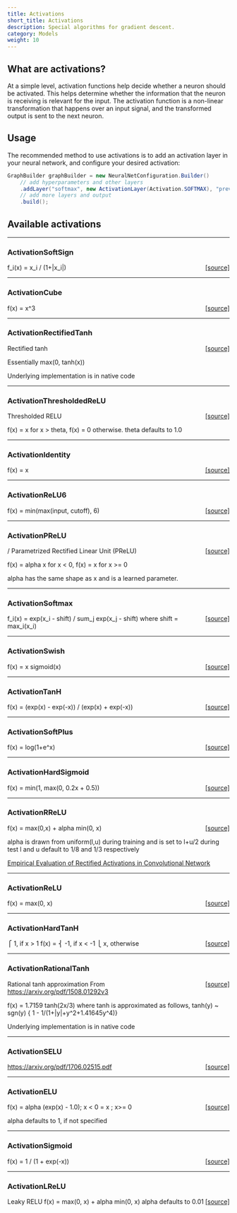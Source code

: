 ```yaml
---
title: Activations
short_title: Activations
description: Special algorithms for gradient descent.
category: Models
weight: 10
---
```


## What are activations?

At a simple level, activation functions help decide whether a neuron should be activated. This helps determine whether the information that the neuron is receiving is relevant for the input. The activation function is a non-linear transformation that happens over an input signal, and the transformed output is sent to the next neuron.

## Usage

The recommended method to use activations is to add an activation layer in your neural network, and configure your desired activation:

```java
GraphBuilder graphBuilder = new NeuralNetConfiguration.Builder()
	// add hyperparameters and other layers
	.addLayer("softmax", new ActivationLayer(Activation.SOFTMAX), "previous_input")
	// add more layers and output
	.build();
```

## Available activations


---

### ActivationSoftSign
<span style="float:right;"> [[source]](https://github.com/deeplearning4j/deeplearning4j/tree/master/nd4j/nd4j-backends/nd4j-api-parent/nd4j-api/src/main/java/org/nd4j/linalg/activations/impl//ActivationSoftSign.java) </span>

f_i(x) = x_i / (1+|x_i|)




---

### ActivationCube
<span style="float:right;"> [[source]](https://github.com/deeplearning4j/deeplearning4j/tree/master/nd4j/nd4j-backends/nd4j-api-parent/nd4j-api/src/main/java/org/nd4j/linalg/activations/impl//ActivationCube.java) </span>

f(x) = x^3




---

### ActivationRectifiedTanh
<span style="float:right;"> [[source]](https://github.com/deeplearning4j/deeplearning4j/tree/master/nd4j/nd4j-backends/nd4j-api-parent/nd4j-api/src/main/java/org/nd4j/linalg/activations/impl//ActivationRectifiedTanh.java) </span>

Rectified tanh

Essentially max(0, tanh(x))

Underlying implementation is in native code




---

### ActivationThresholdedReLU
<span style="float:right;"> [[source]](https://github.com/deeplearning4j/deeplearning4j/tree/master/nd4j/nd4j-backends/nd4j-api-parent/nd4j-api/src/main/java/org/nd4j/linalg/activations/impl//ActivationThresholdedReLU.java) </span>

Thresholded RELU

f(x) = x for x > theta, f(x) = 0 otherwise. theta defaults to 1.0





---

### ActivationIdentity
<span style="float:right;"> [[source]](https://github.com/deeplearning4j/deeplearning4j/tree/master/nd4j/nd4j-backends/nd4j-api-parent/nd4j-api/src/main/java/org/nd4j/linalg/activations/impl//ActivationIdentity.java) </span>

f(x) = x




---

### ActivationReLU6
<span style="float:right;"> [[source]](https://github.com/deeplearning4j/deeplearning4j/tree/master/nd4j/nd4j-backends/nd4j-api-parent/nd4j-api/src/main/java/org/nd4j/linalg/activations/impl//ActivationReLU6.java) </span>

f(x) = min(max(input, cutoff), 6)




---

### ActivationPReLU
<span style="float:right;"> [[source]](https://github.com/deeplearning4j/deeplearning4j/tree/master/nd4j/nd4j-backends/nd4j-api-parent/nd4j-api/src/main/java/org/nd4j/linalg/activations/impl//ActivationPReLU.java) </span>

/ Parametrized Rectified Linear Unit (PReLU)

f(x) = alpha  x for x < 0, f(x) = x for x >= 0

alpha has the same shape as x and is a learned parameter.





---

### ActivationSoftmax
<span style="float:right;"> [[source]](https://github.com/deeplearning4j/deeplearning4j/tree/master/nd4j/nd4j-backends/nd4j-api-parent/nd4j-api/src/main/java/org/nd4j/linalg/activations/impl//ActivationSoftmax.java) </span>

f_i(x) = exp(x_i - shift) / sum_j exp(x_j - shift)
where shift = max_i(x_i)




---

### ActivationSwish
<span style="float:right;"> [[source]](https://github.com/deeplearning4j/deeplearning4j/tree/master/nd4j/nd4j-backends/nd4j-api-parent/nd4j-api/src/main/java/org/nd4j/linalg/activations/impl//ActivationSwish.java) </span>

f(x) = x  sigmoid(x)




---

### ActivationTanH
<span style="float:right;"> [[source]](https://github.com/deeplearning4j/deeplearning4j/tree/master/nd4j/nd4j-backends/nd4j-api-parent/nd4j-api/src/main/java/org/nd4j/linalg/activations/impl//ActivationTanH.java) </span>

f(x) = (exp(x) - exp(-x)) / (exp(x) + exp(-x))




---

### ActivationSoftPlus
<span style="float:right;"> [[source]](https://github.com/deeplearning4j/deeplearning4j/tree/master/nd4j/nd4j-backends/nd4j-api-parent/nd4j-api/src/main/java/org/nd4j/linalg/activations/impl//ActivationSoftPlus.java) </span>

f(x) = log(1+e^x)




---

### ActivationHardSigmoid
<span style="float:right;"> [[source]](https://github.com/deeplearning4j/deeplearning4j/tree/master/nd4j/nd4j-backends/nd4j-api-parent/nd4j-api/src/main/java/org/nd4j/linalg/activations/impl//ActivationHardSigmoid.java) </span>

f(x) = min(1, max(0, 0.2x + 0.5))




---

### ActivationRReLU
<span style="float:right;"> [[source]](https://github.com/deeplearning4j/deeplearning4j/tree/master/nd4j/nd4j-backends/nd4j-api-parent/nd4j-api/src/main/java/org/nd4j/linalg/activations/impl//ActivationRReLU.java) </span>

f(x) = max(0,x) + alpha  min(0, x)

alpha is drawn from uniform(l,u) during training and is set to l+u/2 during test
l and u default to 1/8 and 1/3 respectively

<a href="http://arxiv.org/abs/1505.00853">
Empirical Evaluation of Rectified Activations in Convolutional Network</a>




---

### ActivationReLU
<span style="float:right;"> [[source]](https://github.com/deeplearning4j/deeplearning4j/tree/master/nd4j/nd4j-backends/nd4j-api-parent/nd4j-api/src/main/java/org/nd4j/linalg/activations/impl//ActivationReLU.java) </span>

f(x) = max(0, x)




---

### ActivationHardTanH
<span style="float:right;"> [[source]](https://github.com/deeplearning4j/deeplearning4j/tree/master/nd4j/nd4j-backends/nd4j-api-parent/nd4j-api/src/main/java/org/nd4j/linalg/activations/impl//ActivationHardTanH.java) </span>

⎧  1, if x >  1
f(x) =   ⎨ -1, if x < -1
⎩  x, otherwise




---

### ActivationRationalTanh
<span style="float:right;"> [[source]](https://github.com/deeplearning4j/deeplearning4j/tree/master/nd4j/nd4j-backends/nd4j-api-parent/nd4j-api/src/main/java/org/nd4j/linalg/activations/impl//ActivationRationalTanh.java) </span>

Rational tanh approximation
From https://arxiv.org/pdf/1508.01292v3

f(x) = 1.7159  tanh(2x/3)
where tanh is approximated as follows,
tanh(y) ~ sgn(y)  { 1 - 1/(1+|y|+y^2+1.41645y^4)}

Underlying implementation is in native code




---

### ActivationSELU
<span style="float:right;"> [[source]](https://github.com/deeplearning4j/deeplearning4j/tree/master/nd4j/nd4j-backends/nd4j-api-parent/nd4j-api/src/main/java/org/nd4j/linalg/activations/impl//ActivationSELU.java) </span>

https://arxiv.org/pdf/1706.02515.pdf




---

### ActivationELU
<span style="float:right;"> [[source]](https://github.com/deeplearning4j/deeplearning4j/tree/master/nd4j/nd4j-backends/nd4j-api-parent/nd4j-api/src/main/java/org/nd4j/linalg/activations/impl//ActivationELU.java) </span>

f(x) = alpha  (exp(x) - 1.0); x < 0
= x ; x>= 0

alpha defaults to 1, if not specified




---

### ActivationSigmoid
<span style="float:right;"> [[source]](https://github.com/deeplearning4j/deeplearning4j/tree/master/nd4j/nd4j-backends/nd4j-api-parent/nd4j-api/src/main/java/org/nd4j/linalg/activations/impl//ActivationSigmoid.java) </span>

f(x) = 1 / (1 + exp(-x))




---

### ActivationLReLU
<span style="float:right;"> [[source]](https://github.com/deeplearning4j/deeplearning4j/tree/master/nd4j/nd4j-backends/nd4j-api-parent/nd4j-api/src/main/java/org/nd4j/linalg/activations/impl//ActivationLReLU.java) </span>

Leaky RELU
f(x) = max(0, x) + alpha  min(0, x)
alpha defaults to 0.01
